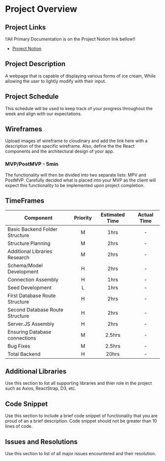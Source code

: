 # Project Overview

## Project Links
!!All Primary Documentation is on the Project Notion link bellow!!


- [Project Notion](https://www.notion.so/FRIZZY-Inc-39ef0fa68a7747da86cc497b05a13d33)


## Project Description

A webpage that is capable of displaying various forms of ice cream, While allowing the user to lightly modify with their input.



## Project Schedule

This schedule will be used to keep track of your progress throughout the week and align with our expectations.  





## Wireframes

Upload images of wireframe to cloudinary and add the link here with a description of the specific wireframe. Also, define the the React components and the architectural design of your app.



### MVP/PostMVP - 5min

The functionality will then be divided into two separate lists: MPV and PostMVP.  Carefully decided what is placed into your MVP as the client will expect this functionality to be implemented upon project completion.  




## TimeFrames

| Component | Priority | Estimated Time | Actual Time |
| --- | :---: |  :---: | :---: |
| Basic Backend Folder Structure | M | 1hrs|-| 
| Structure Planning | M | 2hrs|-| 
| Additional Libraries Research| M | 2hrs|-| 
| Schema/Model Development| H | 2hrs|-| 
| Connection Assembly| H | 1hrs|-| 
| Seed Development | L | 1hrs|-| 
| First Database Route Structure | H | 2hrs|-| 
| Second Database Route Structure| H | 2hrs|-| 
| Server.JS Assembly| H | 2hrs|-| 
| Ensuring Database connections| M | 2.5hrs|-| 
| Bug Fixes| M | 2.5hrs|-| 
| Total Backend | H | 20hrs|-| 



## Additional Libraries
 Use this section to list all supporting libraries and thier role in the project such as Axios, ReactStrap, D3, etc. 


## Code Snippet

Use this section to include a brief code snippet of functionality that you are proud of an a brief description.  Code snippet should not be greater than 10 lines of code. 




## Issues and Resolutions
 Use this section to list of all major issues encountered and their resolution.






